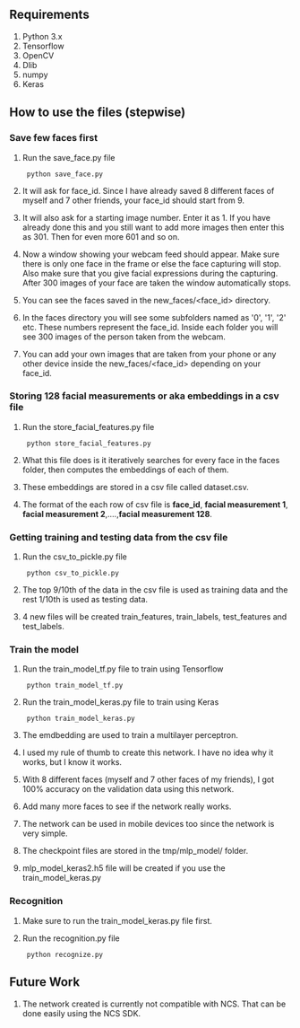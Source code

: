 ## Requirements
1. Python 3.x
2. Tensorflow
3. OpenCV
4. Dlib
5. numpy
6. Keras

## How to use the files (stepwise)

### Save few faces first

1. Run the save_face.py file

		python save_face.py

2. It will ask for face_id. Since I have already saved 8 different faces of myself and 7 other friends, your face_id should start from 9.
3. It will also ask for a starting image number. Enter it as 1. If you have already done this and you still want to add more images then enter this as 301. Then for even more 601 and so on.
4. Now a window showing your webcam feed should appear. Make sure there is only one face in the frame or else the face capturing will stop. Also make sure that you give facial expressions during the capturing. After 300 images of your face are taken the window automatically stops.
5. You can see the faces saved in the new_faces/&lt;face_id&gt; directory.
6. In the faces directory you will see some subfolders named as '0', '1', '2' etc. These numbers represent the face_id. Inside each folder you will see 300 images of the person taken from the webcam.
7. You can add your own images that are taken from your phone or any other device inside the new_faces/&lt;face_id&gt; depending on your face_id.

### Storing 128 facial measurements or aka embeddings in a csv file

1. Run the store_facial_features.py file
	
		python store_facial_features.py

2. What this file does is it iteratively searches for every face in the faces folder, then computes the embeddings of each of them.
3. These embeddings are stored in a csv file called dataset.csv.
4. The format of the each row of csv file is <b>face_id</b>, <b>facial measurement 1</b>, <b>facial measurement 2</b>,....,<b>facial measurement 128</b>.

### Getting training and testing data from the csv file

1. Run the csv_to_pickle.py file
	
		python csv_to_pickle.py

2. The top 9/10th of the data in the csv file is used as training data and the rest 1/10th is used as testing data.
3. 4 new files will be created train_features, train_labels, test_features and test_labels.

### Train the model

1. Run the train_model_tf.py file to train using Tensorflow

		python train_model_tf.py

2. Run the train_model_keras.py file to train using Keras

		python train_model_keras.py

3. The emdbedding are used to train a multilayer perceptron.
4. I used my rule of thumb to create this network. I have no idea why it works, but I know it works.
5. With 8 different faces (myself and 7 other faces of my friends), I got 100% accuracy on the validation data using this network.
6. Add many more faces to see if the network really works.
7. The network can be used in mobile devices too since the network is very simple.
8. The checkpoint files are stored in the tmp/mlp_model/ folder.
9. mlp_model_keras2.h5 file will be created if you use the train_model_keras.py

### Recognition

1. Make sure to run the train_model_keras.py file first.
2. Run the recognition.py file
		
		python recognize.py



## Future Work

1. The network created is currently not compatible with NCS. That can be done easily using the NCS SDK.
